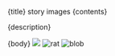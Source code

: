 {title}
story images
{contents}

{description}

{body}
![](../../images/cat.png)
![rat](../../images/rat.png)
![blob](../../images/blob.png)
